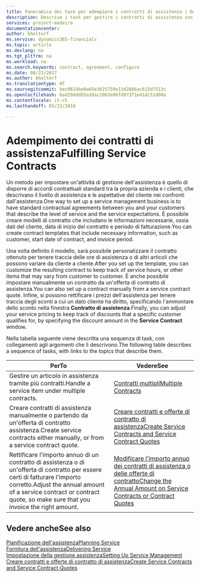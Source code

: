 ```yaml
---
title: Panoramica dei task per adempiere i contratti di assistenza | Documenti Microsoft
description: Descrive i task per gestire i contratti di assistenza con i clienti.
services: project-madeira
documentationcenter: 
author: bholtorf
ms.service: dynamics365-financials
ms.topic: article
ms.devlang: na
ms.tgt_pltfrm: na
ms.workload: na
ms.search.keywords: contract, agreement, configure
ms.date: 08/23/2017
ms.author: bholtorf
ms.translationtype: HT
ms.sourcegitcommit: bec0619be0a65e3625759e13d2866ac615d7513c
ms.openlocfilehash: 6ad29dddb5a3dac2063e06fd973f1e41dc51d08a
ms.contentlocale: it-ch
ms.lasthandoff: 03/22/2018

---
```

# <a name="fulfilling-service-contracts"></a><span data-ttu-id="75396-103">Adempimento dei contratti di assistenza</span><span class="sxs-lookup"><span data-stu-id="75396-103">Fulfilling Service Contracts</span></span> 
<span data-ttu-id="75396-104">Un metodo per impostare un'attività di gestione dell'assistenza è quello di disporre di accordi contrattuali standard tra la propria azienda e i clienti, che descrivano il livello di assistenza e le aspettative del cliente nei confronti dall'assistenza.</span><span class="sxs-lookup"><span data-stu-id="75396-104">One way to set up a service management business is to have standard contractual agreements between you and your customers that describe the level of service and the service expectations.</span></span> <span data-ttu-id="75396-105">È possibile creare modelli di contratto che includano le informazioni necessarie, ossia dati del cliente, data di inizio del contratto e periodo di fatturazione.</span><span class="sxs-lookup"><span data-stu-id="75396-105">You can create contract templates that include necessary information, such as customer, start date of contract, and invoice period.</span></span>  
  
<span data-ttu-id="75396-106">Una volta definito il modello, sarà possibile personalizzare il contratto ottenuto per tenere traccia delle ore di assistenza o di altri articoli che possono variare da cliente a cliente.</span><span class="sxs-lookup"><span data-stu-id="75396-106">After you set up the template, you can customize the resulting contract to keep track of service hours, or other items that may vary from customer to customer.</span></span> <span data-ttu-id="75396-107">È anche possibile impostare manualmente un contratto da un'offerta di contratto di assistenza.</span><span class="sxs-lookup"><span data-stu-id="75396-107">You can also set up a contract manually from a service contract quote.</span></span> <span data-ttu-id="75396-108">Infine, si possono rettificare i prezzi dell'assistenza per tenere traccia degli sconti a cui un dato cliente ha diritto, specificando l'ammontare dello sconto nella finestra **Contratto di assistenza**.</span><span class="sxs-lookup"><span data-stu-id="75396-108">Finally, you can adjust your service pricing to keep track of discounts that a specific customer qualifies for, by specifying the discount amount in the **Service Contract** window.</span></span>  

<span data-ttu-id="75396-109">Nella tabella seguente viene descritta una sequenza di task, con collegamenti agli argomenti che li descrivono.</span><span class="sxs-lookup"><span data-stu-id="75396-109">The following table describes a sequence of tasks, with links to the topics that describe them.</span></span>   
  
|<span data-ttu-id="75396-110">**Per**</span><span class="sxs-lookup"><span data-stu-id="75396-110">**To**</span></span>|<span data-ttu-id="75396-111">**Vedere**</span><span class="sxs-lookup"><span data-stu-id="75396-111">**See**</span></span>|  
|------------|-------------|  
|<span data-ttu-id="75396-112">Gestire un articolo in assistenza tramite più contratti.</span><span class="sxs-lookup"><span data-stu-id="75396-112">Handle a service item under multiple contracts.</span></span> | [<span data-ttu-id="75396-113">Contratti multipli</span><span class="sxs-lookup"><span data-stu-id="75396-113">Multiple Contracts</span></span>](service-multiple-contracts.md)|  
|<span data-ttu-id="75396-114">Creare contratti di assistenza manualmente o partendo da un'offerta di contratto assistenza.</span><span class="sxs-lookup"><span data-stu-id="75396-114">Create service contracts either manually, or from a service contract quote.</span></span>| [<span data-ttu-id="75396-115">Creare contratti e offerte di contratto di assistenza</span><span class="sxs-lookup"><span data-stu-id="75396-115">Create Service Contracts and Service Contract Quotes</span></span>](service-how-to-create-service-contracts-and-service-contract-quotes.md)|
|<span data-ttu-id="75396-116">Rettificare l'importo annuo di un contratto di assistenza o di un'offerta di contratto per essere certi di fatturare l'importo corretto.</span><span class="sxs-lookup"><span data-stu-id="75396-116">Adjust the annual amount of a service contract or contract quote, so make sure that you invoice the right amount.</span></span>|[<span data-ttu-id="75396-117">Modificare l'importo annuo dei contratti di assistenza o delle offerte di contratto</span><span class="sxs-lookup"><span data-stu-id="75396-117">Change the Annual Amount on Service Contracts or Contract Quotes</span></span>](service-how-to-change-the-annual-amount-on-service-contracts-or-contract-quotes.md)|

## <a name="see-also"></a><span data-ttu-id="75396-118">Vedere anche</span><span class="sxs-lookup"><span data-stu-id="75396-118">See also</span></span>
[<span data-ttu-id="75396-119">Pianificazione dell'assistenza</span><span class="sxs-lookup"><span data-stu-id="75396-119">Planning Service</span></span>](service-plan-service.md)  
[<span data-ttu-id="75396-120">Fornitura dell'assistenza</span><span class="sxs-lookup"><span data-stu-id="75396-120">Delivering Service</span></span>](service-deliver-service.md)  
[<span data-ttu-id="75396-121">Impostazione della gestione assistenza</span><span class="sxs-lookup"><span data-stu-id="75396-121">Setting Up Service Management</span></span>](service-setup-service.md)  
[<span data-ttu-id="75396-122">Creare contratti e offerte di contratto di assistenza</span><span class="sxs-lookup"><span data-stu-id="75396-122">Create Service Contracts and Service Contract Quotes</span></span>](service-how-to-create-service-contracts-and-service-contract-quotes.md)  

